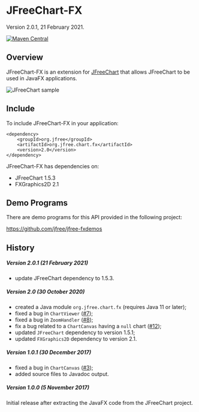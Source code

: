 JFreeChart-FX
=============

Version 2.0.1, 21 February 2021.

[![Maven Central](https://maven-badges.herokuapp.com/maven-central/org.jfree/org.jfree.chart.fx/badge.svg)](https://maven-badges.herokuapp.com/maven-central/org.jfree/org.jfree.chart.fx)

Overview
--------
JFreeChart-FX is an extension for [JFreeChart](https://github.com/jfree/jfreechart "JFreeChart Project Page at GitHub") 
that allows JFreeChart to be used in JavaFX applications.  

![JFreeChart sample](http://jfree.org/jfreechart/images/coffee_prices.png)


Include
-------
To include JFreeChart-FX in your application:

    <dependency>
        <groupId>org.jfree</groupId>
        <artifactId>org.jfree.chart.fx</artifactId>
        <version>2.0</version>
    </dependency>

JFreeChart-FX has dependencies on:

* JFreeChart 1.5.3
* FXGraphics2D 2.1


Demo Programs
-------------
There are demo programs for this API provided in the following project:

https://github.com/jfree/jfree-fxdemos


History
-------

##### Version 2.0.1 (21 February 2021)

- update JFreeChart dependency to 1.5.3.

##### Version 2.0 (30 October 2020)

- created a Java module `org.jfree.chart.fx` (requires Java 11 or later);
- fixed a bug in `ChartViewer` ([#7](https://github.com/jfree/jfreechart-fx/issues/7));
- fixed a bug in `ZoomHandler` ([#8](https://github.com/jfree/jfreechart-fx/issues/8));
- fix a bug related to a `ChartCanvas` having a `null` chart ([#12](https://github.com/jfree/jfreechart-fx/issues/12));
- updated `JFreeChart` dependency to version 1.5.1;
- updated `FXGraphics2D` dependency to version 2.1.

##### Version 1.0.1 (30 December 2017)

- fixed a bug in `ChartCanvas` ([#3](https://github.com/jfree/jfreechart-fx/issues/3));
- added source files to Javadoc output.

##### Version 1.0.0 (5 November 2017)

Initial release after extracting the JavaFX code from the JFreeChart project.
